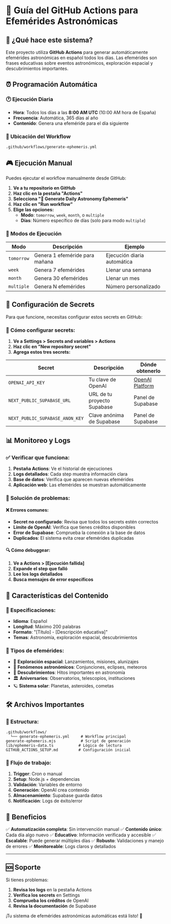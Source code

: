 # 🤖 Guía del GitHub Actions para Efemérides Astronómicas

## 🌟 ¿Qué hace este sistema?

Este proyecto utiliza **GitHub Actions** para generar automáticamente efemérides astronómicas en español todos los días. Las efemérides son frases educativas sobre eventos astronómicos, exploración espacial y descubrimientos importantes.

## ⏰ Programación Automática

### 🕐 Ejecución Diaria
- **Hora**: Todos los días a las **8:00 AM UTC** (10:00 AM hora de España)
- **Frecuencia**: Automática, 365 días al año
- **Contenido**: Genera una efeméride para el día siguiente

### 📅 Ubicación del Workflow
```
.github/workflows/generate-ephemeris.yml
```

## 🎮 Ejecución Manual

Puedes ejecutar el workflow manualmente desde GitHub:

1. **Ve a tu repositorio en GitHub**
2. **Haz clic en la pestaña "Actions"**
3. **Selecciona "🌟 Generate Daily Astronomy Ephemeris"**
4. **Haz clic en "Run workflow"**
5. **Elige las opciones:**
   - **Modo**: `tomorrow`, `week`, `month`, o `multiple`
   - **Días**: Número específico de días (solo para modo `multiple`)

### 🔧 Modos de Ejecución

| Modo | Descripción | Ejemplo |
|------|-------------|---------|
| `tomorrow` | Genera 1 efeméride para mañana | Ejecución diaria automática |
| `week` | Genera 7 efemérides | Llenar una semana |
| `month` | Genera 30 efemérides | Llenar un mes |
| `multiple` | Genera N efemérides | Número personalizado |

## 🔑 Configuración de Secrets

Para que funcione, necesitas configurar estos secrets en GitHub:

### 📍 Cómo configurar secrets:
1. **Ve a Settings > Secrets and variables > Actions**
2. **Haz clic en "New repository secret"**
3. **Agrega estos tres secrets:**

| Secret | Descripción | Dónde obtenerlo |
|--------|-------------|-----------------|
| `OPENAI_API_KEY` | Tu clave de OpenAI | [OpenAI Platform](https://platform.openai.com/api-keys) |
| `NEXT_PUBLIC_SUPABASE_URL` | URL de tu proyecto Supabase | Panel de Supabase |
| `NEXT_PUBLIC_SUPABASE_ANON_KEY` | Clave anónima de Supabase | Panel de Supabase |

## 📊 Monitoreo y Logs

### ✅ Verificar que funciona:
1. **Pestaña Actions**: Ve el historial de ejecuciones
2. **Logs detallados**: Cada step muestra información clara
3. **Base de datos**: Verifica que aparecen nuevas efemérides
4. **Aplicación web**: Las efemérides se muestran automáticamente

### 🚨 Solución de problemas:

#### ❌ Errores comunes:
- **Secret no configurado**: Revisa que todos los secrets estén correctos
- **Límite de OpenAI**: Verifica que tienes créditos disponibles
- **Error de Supabase**: Comprueba la conexión a la base de datos
- **Duplicados**: El sistema evita crear efemérides duplicadas

#### 🔍 Cómo debuggear:
1. **Ve a Actions > [Ejecución fallida]**
2. **Expande el step que falló**
3. **Lee los logs detallados**
4. **Busca mensajes de error específicos**

## 🎯 Características del Contenido

### 📝 Especificaciones:
- **Idioma**: Español
- **Longitud**: Máximo 200 palabras
- **Formato**: "[Título] - [Descripción educativa]"
- **Temas**: Astronomía, exploración espacial, descubrimientos

### 🌌 Tipos de efemérides:
- 🚀 **Exploración espacial**: Lanzamientos, misiones, alunizajes
- 🌟 **Fenómenos astronómicos**: Conjunciones, eclipses, meteoros
- 🔭 **Descubrimientos**: Hitos importantes en astronomía
- 🏛️ **Aniversarios**: Observatorios, telescopios, instituciones
- 🪐 **Sistema solar**: Planetas, asteroides, cometas

## 🛠️ Archivos Importantes

### 📁 Estructura:
```
.github/workflows/
  └── generate-ephemeris.yml     # Workflow principal
generate-ephemeris.mjs           # Script de generación
lib/ephemeris-data.ts           # Lógica de lectura
GITHUB_ACTIONS_SETUP.md         # Configuración inicial
```

### 🔄 Flujo de trabajo:
1. **Trigger**: Cron o manual
2. **Setup**: Node.js + dependencias
3. **Validación**: Variables de entorno
4. **Generación**: OpenAI crea contenido
5. **Almacenamiento**: Supabase guarda datos
6. **Notificación**: Logs de éxito/error

## 🎉 Beneficios

✅ **Automatización completa**: Sin intervención manual
✅ **Contenido único**: Cada día algo nuevo
✅ **Educativo**: Información verificada y accesible
✅ **Escalable**: Puede generar múltiples días
✅ **Robusto**: Validaciones y manejo de errores
✅ **Monitoreable**: Logs claros y detallados

---

## 🆘 Soporte

Si tienes problemas:
1. **Revisa los logs** en la pestaña Actions
2. **Verifica los secrets** en Settings
3. **Comprueba los créditos** de OpenAI
4. **Revisa la documentación** de Supabase

¡Tu sistema de efemérides astronómicas automáticas está listo! 🌟

